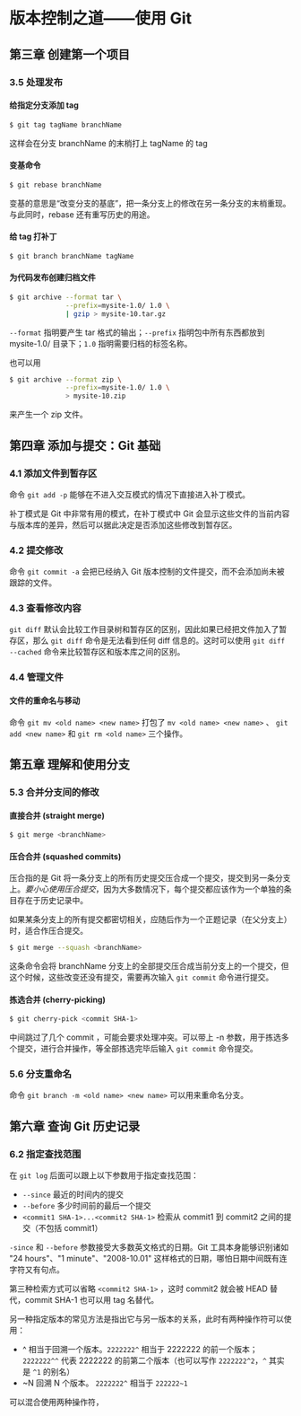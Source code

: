 # 版本控制之道——使用 Git
## 第三章 创建第一个项目
### 3.5 处理发布
#### 给指定分支添加 tag

``` bash
$ git tag tagName branchName
```

这样会在分支 branchName 的末梢打上 tagName 的 tag

#### 变基命令

```bash
$ git rebase branchName
```

变基的意思是“改变分支的基底”，把一条分支上的修改在另一条分支的末梢重现。与此同时，rebase 还有重写历史的用途。

#### 给 tag 打补丁

```bash
$ git branch branchName tagName
```

#### 为代码发布创建归档文件

```bash
$ git archive --format tar \
              --prefix=mysite-1.0/ 1.0 \
              | gzip > mysite-10.tar.gz
```

`--format` 指明要产生 tar 格式的输出；`--prefix` 指明包中所有东西都放到 mysite-1.0/ 目录下；`1.0` 指明需要归档的标签名称。

也可以用

```bash
$ git archive --format zip \
              --prefix=mysite-1.0/ 1.0 \
              > mysite-10.zip
```

来产生一个 zip 文件。

## 第四章 添加与提交：Git 基础
### 4.1 添加文件到暂存区
命令 `git add -p` 能够在不进入交互模式的情况下直接进入补丁模式。

补丁模式是 Git 中非常有用的模式，在补丁模式中 Git 会显示这些文件的当前内容与版本库的差异，然后可以据此决定是否添加这些修改到暂存区。

### 4.2 提交修改
命令 `git commit -a` 会把已经纳入 Git 版本控制的文件提交，而不会添加尚未被跟踪的文件。

### 4.3 查看修改内容
`git diff` 默认会比较工作目录树和暂存区的区别，因此如果已经把文件加入了暂存区，那么 `git diff` 命令是无法看到任何 diff 信息的。这时可以使用 `git diff --cached` 命令来比较暂存区和版本库之间的区别。

### 4.4 管理文件
#### 文件的重命名与移动
命令 `git mv <old name> <new name>` 打包了 `mv <old name> <new name>` 、 `git add <new name>` 和 `git rm <old name>`  三个操作。

## 第五章 理解和使用分支
### 5.3 合并分支间的修改
#### 直接合并 (straight merge)

```bash
$ git merge <branchName>
```

#### 压合合并 (squashed commits)
压合指的是 Git 将一条分支上的所有历史提交压合成一个提交，提交到另一条分支上。_要小心使用压合提交_，因为大多数情况下，每个提交都应该作为一个单独的条目存在于历史记录中。

如果某条分支上的所有提交都密切相关，应随后作为一个正题记录（在父分支上）时，适合作压合提交。

```bash
$ git merge --squash <branchName>
```

这条命令会将 branchName 分支上的全部提交压合成当前分支上的一个提交，但这个时候，这些改变还没有提交，需要再次输入 `git commit` 命令进行提交。

#### 拣选合并 (cherry-picking)

```bash
$ git cherry-pick <commit SHA-1>
```

中间跳过了几个 commit ，可能会要求处理冲突。可以带上 -n 参数，用于拣选多个提交，进行合并操作，等全部拣选完毕后输入 `git commit` 命令提交。

### 5.6 分支重命名
命令 `git branch -m <old name> <new name>` 可以用来重命名分支。

## 第六章 查询 Git 历史记录
### 6.2 指定查找范围
在 `git log` 后面可以跟上以下参数用于指定查找范围：

* `--since` 最近的时间内的提交
* `--before` 多少时间前的最后一个提交
* `<commit1 SHA-1>...<commit2 SHA-1>` 检索从 commit1 到 commit2 之间的提交（不包括 commit1）

`-since` 和 `--before` 参数接受大多数英文格式的日期。Git 工具本身能够识别诸如 "24 hours"、"1 minute"、"2008-10.01" 这样格式的日期，哪怕日期中间既有连字符又有句点。

第三种检索方式可以省略 `<commit2 SHA-1>` ，这时 commit2 就会被 HEAD 替代，commit SHA-1 也可以用 tag 名替代。

另一种指定版本的常见方法是指出它与另一版本的关系，此时有两种操作符可以使用：

* ^ 相当于回溯一个版本。`2222222^` 相当于 2222222 的前一个版本； `2222222^^` 代表 2222222 的前第二个版本（也可以写作 `2222222^2`，`^` 其实是 `^1` 的别名）
* ~N 回溯 N 个版本。 `2222222^` 相当于 `222222~1`

可以混合使用两种操作符，


